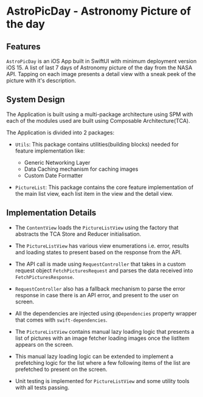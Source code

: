 # AstroPicDay - Astronomy Picture of the day

## Features
`AstroPicDay` is an iOS App built in SwiftUI with minimum deployment version iOS 15. A list of last 7 days of Astronomy picture of the day from the NASA API. Tapping on each image presents a detail view with a sneak peek of the picture with it's description.

## System Design
The Application is built using a multi-package architecture using SPM with each of the modules used are built using Composable Architecture(TCA).

The Application is divided into 2 packages: 
- `Utils`: This package contains utilities(building blocks) needed for feature implementation like:
    - Generic Networking Layer
    - Data Caching mechanism for caching images
    - Custom Date Formatter

- `PictureList`: This package contains the core feature implementation of the main list view, each list item in the view and the detail view.

## Implementation Details

- The `ContentView` loads the `PictureListView` using the factory that abstracts the TCA Store and Reducer initialisation.

- The `PictureListView` has various view enumerations i.e. error, results and loading states to present based on the response from the API.

- The API call is made using `RequestController` that takes in a custom request object `FetchPicturesRequest` and parses the data received into `FetchPicturesResponse`. 

- `RequestController` also has a fallback mechanism to parse the error response in case there is an API error, and present to the user on screen.

- All the dependencies are injected using `@Dependencies` property wrapper that comes with `swift-dependencies`.

- The `PictureListView` contains manual lazy loading logic that presents a list of pictures with an image fetcher loading images once the listItem appears on the screen.

- This manual lazy loading logic can be extended to implement a prefetching logic for the list where a few following items of the list are prefetched to present on the screen.

- Unit testing is implemented for `PictureListView` and some utility tools with all tests passing.

